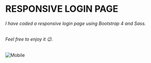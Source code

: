 # RESPONSIVE LOGIN PAGE
###### I have coded a responsive login page using Bootstrap 4 and Sass.
###### Feel free to enjoy it 😉.
![Mobile](UI-coding/images/Mobile.PNG)
